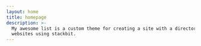 ```yaml
---
layout: home
title: homepage
description: >-
  My awesome list is a custom theme for creating a site with a directory of
  websites using stackbit.
---
```

